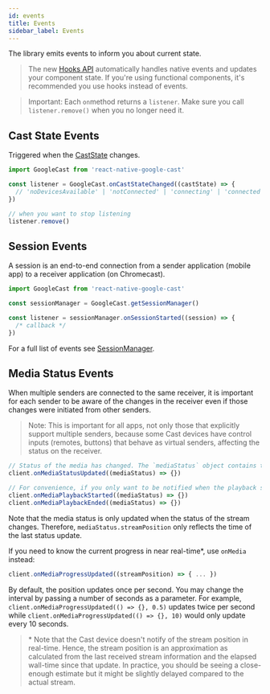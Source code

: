 ```yaml
---
id: events
title: Events
sidebar_label: Events
---
```


The library emits events to inform you about current state.

> The new [Hooks API](./hooks) automatically handles native events and updates your component state. If you're using functional components, it's recommended you use hooks instead of events.

> Important: Each `on`method returns a `listener`. Make sure you call `listener.remove()` when you no longer need it.

## Cast State Events

Triggered when the [CastState](../api/classes/castcontext#static-getcaststate) changes.

```js
import GoogleCast from 'react-native-google-cast'

const listener = GoogleCast.onCastStateChanged((castState) => {
  // 'noDevicesAvailable' | 'notConnected' | 'connecting' | 'connected'
})

// when you want to stop listening
listener.remove()
```

## Session Events

A session is an end-to-end connection from a sender application (mobile app) to a receiver application (on Chromecast).

```js
import GoogleCast from 'react-native-google-cast'

const sessionManager = GoogleCast.getSessionManager()

const listener = sessionManager.onSessionStarted((session) => {
  /* callback */
})
```

For a full list of events see [SessionManager](../api/classes/sessionmanager).

## Media Status Events

When multiple senders are connected to the same receiver, it is important for each sender to be aware of the changes in the receiver even if those changes were initiated from other senders.

> Note: This is important for all apps, not only those that explicitly support multiple senders, because some Cast devices have control inputs (remotes, buttons) that behave as virtual senders, affecting the status on the receiver.

```js
// Status of the media has changed. The `mediaStatus` object contains the new status.
client.onMediaStatusUpdated((mediaStatus) => {})

// For convenience, if you only want to be notified when the playback starts or ends, use one of these events:
client.onMediaPlaybackStarted((mediaStatus) => {})
client.onMediaPlaybackEnded((mediaStatus) => {})
```

Note that the media status is only updated when the status of the stream changes. Therefore, `mediaStatus.streamPosition` only reflects the time of the last status update.

If you need to know the current progress in near real-time\*, use `onMedia` instead:

```js
client.onMediaProgressUpdated((streamPosition) => { ... })
```

By default, the position updates once per second. You may change the interval by passing a number of seconds as a parameter. For example, `client.onMediaProgressUpdated(() => {}, 0.5)` updates twice per second while `client.onMediaProgressUpdated(() => {}, 10)` would only update every 10 seconds.

> \* Note that the Cast device doesn't notify of the stream position in real-time. Hence, the stream position is an approximation as calculated from the last received stream information and the elapsed wall-time since that update. In practice, you should be seeing a close-enough estimate but it might be slightly delayed compared to the actual stream.
